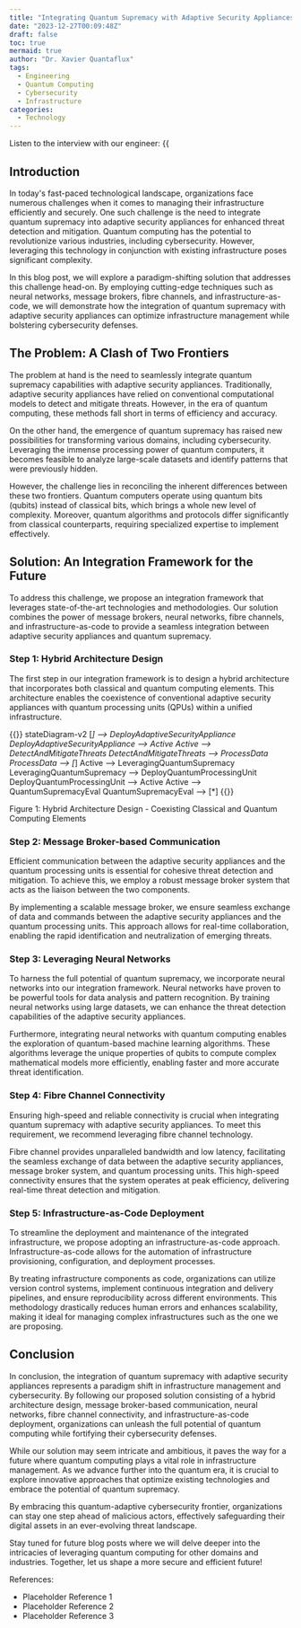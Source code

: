 ```yaml
---
title: "Integrating Quantum Supremacy with Adaptive Security Appliances: A Paradigm Shift in Infrastructure Management"
date: "2023-12-27T00:09:48Z"
draft: false
toc: true
mermaid: true
author: "Dr. Xavier Quantaflux"
tags:
  - Engineering
  - Quantum Computing
  - Cybersecurity
  - Infrastructure
categories:
  - Technology
---
```


Listen to the interview with our engineer: {{<audio src="https://s3.chaops.de/shitops/podcasts/integrating-quantum-supremacy-with-adaptive-security-appliances.mp3" class="audio">}}

## Introduction

In today's fast-paced technological landscape, organizations face numerous challenges when it comes to managing their infrastructure efficiently and securely. One such challenge is the need to integrate quantum supremacy into adaptive security appliances for enhanced threat detection and mitigation. Quantum computing has the potential to revolutionize various industries, including cybersecurity. However, leveraging this technology in conjunction with existing infrastructure poses significant complexity.

In this blog post, we will explore a paradigm-shifting solution that addresses this challenge head-on. By employing cutting-edge techniques such as neural networks, message brokers, fibre channels, and infrastructure-as-code, we will demonstrate how the integration of quantum supremacy with adaptive security appliances can optimize infrastructure management while bolstering cybersecurity defenses.

## The Problem: A Clash of Two Frontiers

The problem at hand is the need to seamlessly integrate quantum supremacy capabilities with adaptive security appliances. Traditionally, adaptive security appliances have relied on conventional computational models to detect and mitigate threats. However, in the era of quantum computing, these methods fall short in terms of efficiency and accuracy.

On the other hand, the emergence of quantum supremacy has raised new possibilities for transforming various domains, including cybersecurity. Leveraging the immense processing power of quantum computers, it becomes feasible to analyze large-scale datasets and identify patterns that were previously hidden.

However, the challenge lies in reconciling the inherent differences between these two frontiers. Quantum computers operate using quantum bits (qubits) instead of classical bits, which brings a whole new level of complexity. Moreover, quantum algorithms and protocols differ significantly from classical counterparts, requiring specialized expertise to implement effectively.

## Solution: An Integration Framework for the Future

To address this challenge, we propose an integration framework that leverages state-of-the-art technologies and methodologies. Our solution combines the power of message brokers, neural networks, fibre channels, and infrastructure-as-code to provide a seamless integration between adaptive security appliances and quantum supremacy.

### Step 1: Hybrid Architecture Design

The first step in our integration framework is to design a hybrid architecture that incorporates both classical and quantum computing elements. This architecture enables the coexistence of conventional adaptive security appliances with quantum processing units (QPUs) within a unified infrastructure.

{{<mermaid>}}
stateDiagram-v2
    [*] --> DeployAdaptiveSecurityAppliance
    DeployAdaptiveSecurityAppliance --> Active
    Active --> DetectAndMitigateThreats
    DetectAndMitigateThreats --> ProcessData
    ProcessData --> [*]
    Active --> LeveragingQuantumSupremacy
    LeveragingQuantumSupremacy --> DeployQuantumProcessingUnit
    DeployQuantumProcessingUnit --> Active
    Active --> QuantumSupremacyEval
    QuantumSupremacyEval --> [*]
{{</mermaid>}}

Figure 1: Hybrid Architecture Design - Coexisting Classical and Quantum Computing Elements

### Step 2: Message Broker-based Communication

Efficient communication between the adaptive security appliances and the quantum processing units is essential for cohesive threat detection and mitigation. To achieve this, we employ a robust message broker system that acts as the liaison between the two components.

By implementing a scalable message broker, we ensure seamless exchange of data and commands between the adaptive security appliances and the quantum processing units. This approach allows for real-time collaboration, enabling the rapid identification and neutralization of emerging threats.

### Step 3: Leveraging Neural Networks

To harness the full potential of quantum supremacy, we incorporate neural networks into our integration framework. Neural networks have proven to be powerful tools for data analysis and pattern recognition. By training neural networks using large datasets, we can enhance the threat detection capabilities of the adaptive security appliances.

Furthermore, integrating neural networks with quantum computing enables the exploration of quantum-based machine learning algorithms. These algorithms leverage the unique properties of qubits to compute complex mathematical models more efficiently, enabling faster and more accurate threat identification.

### Step 4: Fibre Channel Connectivity

Ensuring high-speed and reliable connectivity is crucial when integrating quantum supremacy with adaptive security appliances. To meet this requirement, we recommend leveraging fibre channel technology.

Fibre channel provides unparalleled bandwidth and low latency, facilitating the seamless exchange of data between the adaptive security appliances, message broker system, and quantum processing units. This high-speed connectivity ensures that the system operates at peak efficiency, delivering real-time threat detection and mitigation.

### Step 5: Infrastructure-as-Code Deployment

To streamline the deployment and maintenance of the integrated infrastructure, we propose adopting an infrastructure-as-code approach. Infrastructure-as-code allows for the automation of infrastructure provisioning, configuration, and deployment processes.

By treating infrastructure components as code, organizations can utilize version control systems, implement continuous integration and delivery pipelines, and ensure reproducibility across different environments. This methodology drastically reduces human errors and enhances scalability, making it ideal for managing complex infrastructures such as the one we are proposing.

## Conclusion

In conclusion, the integration of quantum supremacy with adaptive security appliances represents a paradigm shift in infrastructure management and cybersecurity. By following our proposed solution consisting of a hybrid architecture design, message broker-based communication, neural networks, fibre channel connectivity, and infrastructure-as-code deployment, organizations can unleash the full potential of quantum computing while fortifying their cybersecurity defenses.

While our solution may seem intricate and ambitious, it paves the way for a future where quantum computing plays a vital role in infrastructure management. As we advance further into the quantum era, it is crucial to explore innovative approaches that optimize existing technologies and embrace the potential of quantum supremacy.

By embracing this quantum-adaptive cybersecurity frontier, organizations can stay one step ahead of malicious actors, effectively safeguarding their digital assets in an ever-evolving threat landscape.

Stay tuned for future blog posts where we will delve deeper into the intricacies of leveraging quantum computing for other domains and industries. Together, let us shape a more secure and efficient future!

References:
- Placeholder Reference 1
- Placeholder Reference 2
- Placeholder Reference 3